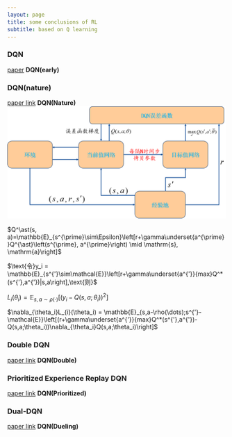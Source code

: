 ```yaml
---
layout: page
title: some conclusions of RL
subtitle: based on Q learning 
---
```


### DQN
[paper](https://arxiv.org/abs/1312.5602) **DQN(early)**
### DQN(nature)
[paper link](https://www.nature.com/articles/nature14236) **DQN(Nature)**
![DQN_nature](/blogs/pictures/DQN_nature.png)

$Q^\ast(s, a)=\mathbb{E}_{s^{\prime}\sim\Epsilon}\left[r+\gamma\underset{a^{\prime}}Q^{\ast}\left(s^{\prime}, a^{\prime}\right) \mid \mathrm{s}, \mathrm{a}\right]$

$\text{令}y_i = \mathbb{E}_{s^{'}\sim\mathcal{E}}\left[r+\gamma\underset{a^{'}}{max}Q^*(s^{'},a^{'})|s,a\right],\text{则}$
	
$L_i(\theta_i) = \mathbb{E}_{s,a\sim\rho(\cdot)}\left[(y_i-Q(s,a;\theta_i))^{2}\right]$
	
$\nabla_{\theta_i}L_{i}(\theta_i) = \mathbb{E}_{s,a-\rho(\dots);s^{'}-\mathcal{E}}\left[(r+\gamma\underset{a^{'}}{max}Q^*(s^{'},a^{'})-Q(s,a;\theta_i))\nabla_{\theta_i}Q(s,a;\theta_i)\right]$

### Double DQN
[paper link](https://arxiv.org/abs/1509.06461) **DQN(Double)**

### Prioritized Experience Replay DQN
[paper link](https://arxiv.org/abs/1511.05952) **DQN(Prioritized)**
### Dual-DQN
[paper link](https://arxiv.org/abs/1511.06581) **DQN(Dueling)**